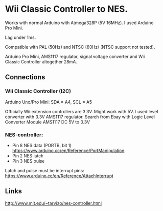 # Wii Classic Controller to NES.

Works with normal Arduino with Atmega328P (5V 16MHz). I used Arduino Pro Mini.

Lag under 1ms.

Compatible with PAL (50Hz) and NTSC (60Hz) (NTSC support not tested).

Arduino Pro Mini, AMS1117 regulator, signal voltage converter and Wii Classic Controller altogether 28mA.

## Connections

### Wii Classic Controller (I2C)

Arduino Uno/Pro Mini: SDA = A4, SCL = A5

Officially Wii extension controllers are 3.3V.  Might work with 5V. I used level converter with 3.3V AMS1117 regulator. Search from Ebay with Logic Level Converter Module AMS1117 DC 5V to 3.3V

### NES-controller:

- Pin 8 NES data (PORTB, bit 1) https://www.arduino.cc/en/Reference/PortManipulation
- Pin 2 NES latch
- Pin 3 NES pulse

Latch and pulse must be interrupt pins: https://www.arduino.cc/en/Reference/AttachInterrupt

## Links

http://www.mit.edu/~tarvizo/nes-controller.html
